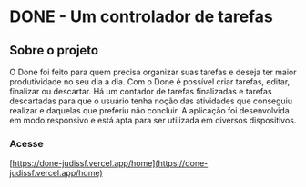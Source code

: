 # DONE - Um controlador de tarefas

## Sobre o projeto
O Done foi feito para quem precisa organizar suas tarefas e deseja ter maior produtividade no seu dia a dia. Com o Done é possível criar tarefas, editar, finalizar ou descartar. Há um contador de tarefas finalizadas e tarefas descartadas para que o usuário tenha noção das atividades que conseguiu realizar e daquelas que preferiu não concluir. A aplicação foi desenvolvida em modo responsivo e está apta para ser utilizada em diversos dispositivos.

### Acesse
[https://done-judissf.vercel.app/home](https://done-judissf.vercel.app/home)